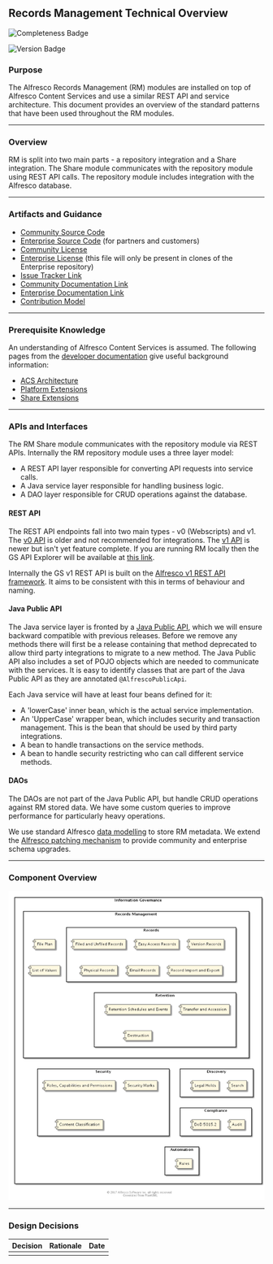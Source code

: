 ## Records Management Technical Overview

![Completeness Badge](https://img.shields.io/badge/Document_Level-Complete-green.svg?style=flat-square)

![Version Badge](https://img.shields.io/badge/Version-Current-blue.svg?style=flat-square)

### Purpose
The Alfresco Records Management (RM) modules are installed on top of Alfresco Content Services and use a similar REST API and service architecture. This document provides an overview of the standard patterns that have been used throughout the RM modules.

*** 

### Overview 
RM is split into two main parts - a repository integration and a Share integration. The Share module communicates with the repository module using REST API calls. The repository module includes integration with the Alfresco database.

*** 

### Artifacts and Guidance

* [Community Source Code](https://github.com/Alfresco/records-management)
* [Enterprise Source Code](https://gitlab.alfresco.com/records-management/records-management) (for partners and customers)
* [Community License](../LICENSE.txt)
* [Enterprise License](../../rm-enterprise/LICENSE.txt) (this file will only be present in clones of the Enterprise repository)
* [Issue Tracker Link](https://issues.alfresco.com/jira/projects/RM)
* [Community Documentation Link](http://docs.alfresco.com/rm-community/concepts/welcome-rm.html)
* [Enterprise Documentation Link](http://docs.alfresco.com/rm/concepts/welcome-rm.html)
* [Contribution Model](../../CONTRIBUTING.md)

*** 

### Prerequisite Knowledge
An understanding of Alfresco Content Services is assumed. The following pages from the [developer documentation](http://docs.alfresco.com/5.2/concepts/dev-for-developers.html) give useful background information:

* [ACS Architecture](http://docs.alfresco.com/5.2/concepts/dev-arch-overview.html)
* [Platform Extensions](http://docs.alfresco.com/5.2/concepts/dev-platform-extensions.html)
* [Share Extensions](http://docs.alfresco.com/5.2/concepts/dev-extensions-share.html)

*** 

### APIs and Interfaces
The RM Share module communicates with the repository module via REST APIs. Internally the RM repository module uses a three layer model:

* A REST API layer responsible for converting API requests into service calls.
* A Java service layer responsible for handling business logic.
* A DAO layer responsible for CRUD operations against the database.

#### REST API
The REST API endpoints fall into two main types - v0 (Webscripts) and v1. The [v0 API](http://docs.alfresco.com/5.2/references/dev-extension-points-webscripts.html) is older and not recommended for integrations. The [v1 API](http://docs.alfresco.com/5.1/pra/1/topics/pra-welcome-aara.html) is newer but isn't yet feature complete. If you are running RM locally then the GS API Explorer will be available at [this link](http://localhost:8080/gs-api-explorer/).

Internally the GS v1 REST API is built on the [Alfresco v1 REST API framework](https://community.alfresco.com/community/ecm/blog/2016/10/11/v1-rest-api-part-1-introduction). It aims to be consistent with this in terms of behaviour and naming.

#### Java Public API
The Java service layer is fronted by a [Java Public API](http://docs.alfresco.com/5.2/concepts/java-public-api-list.html), which we will ensure backward compatible with previous releases. Before we remove any methods there will first be a release containing that method deprecated to allow third party integrations to migrate to a new method.  The Java Public API also includes a set of POJO objects which are needed to communicate with the services. It is easy to identify classes that are part of the Java Public API as they are annotated `@AlfrescoPublicApi`.

Each Java service will have at least four beans defined for it:

* A 'lowerCase' inner bean, which is the actual service implementation.
* An 'UpperCase' wrapper bean, which includes security and transaction management. This is the bean that should be used by third party integrations.
* A bean to handle transactions on the service methods.
* A bean to handle security restricting who can call different service methods.

#### DAOs
The DAOs are not part of the Java Public API, but handle CRUD operations against RM stored data. We have some custom queries to improve performance for particularly heavy operations.

We use standard Alfresco [data modelling](http://docs.alfresco.com/5.2/references/dev-extension-points-content-model.html) to store RM metadata. We extend the [Alfresco patching mechanism](http://docs.alfresco.com/5.2/references/dev-extension-points-patch.html) to provide community and enterprise schema upgrades.

***

### Component Overview
![Information Governance Component Overview](./resource/component/ig-component.png)

***

### Design Decisions

| Decision        | Rationale                  | Date         |
| --------------- |:--------------------------:| ------------:|
|                 |                            |              |
